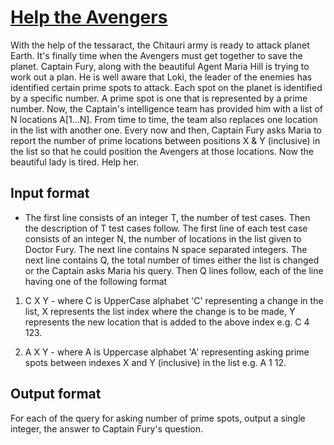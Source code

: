 # [Help the Avengers][link]

With the help of the tessaract, the Chitauri army is ready to attack planet Earth. It's finally time when the Avengers must get together to save the planet. Captain Fury, along with the beautiful Agent Maria Hill is trying to work out a plan. He is well aware that Loki, the leader of the enemies has identified certain prime spots to attack. Each spot on the planet is identified by a specific number. A prime spot is one that is represented by a prime number. Now, the Captain's intelligence team has provided him with a list of N locations A[1...N]. From time to time, the team also replaces one location in the list with another one. Every now and then, Captain Fury asks Maria to report the number of prime locations between positions X & Y (inclusive) in the list so that he could position the Avengers at those locations. Now the beautiful lady is tired. Help her.

## Input format

- The first line consists of an integer T, the number of test cases. Then the description of T test cases follow. The first line of each test case consists of an integer N, the number of locations in the list given to Doctor Fury. The next line contains N space separated integers. The next line contains Q, the total number of times either the list is changed or the Captain asks Maria his query. Then Q lines follow, each of the line having one of the following format

1. C X Y - where C is UpperCase alphabet 'C' representing a change in the list, X represents the list index where the change is to be made, Y represents the new location that is added to the above index e.g. C 4 123.

2. A X Y - where A is Uppercase alphabet 'A' representing asking prime spots between indexes X and Y (inclusive) in the list e.g. A 1 12.

## Output format

For each of the query for asking number of prime spots, output a single integer, the answer to Captain Fury's question.

[link]: https://www.hackerearth.com/practice/data-structures/advanced-data-structures/segment-trees/practice-problems/algorithm/help-the-avengers-6/
